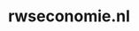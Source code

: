 ---
layout: post
title: "rwseconomie.nl"
internal_url: "/dutchgov/rwseconomie.nl.html"
subdomains_count: 4
all_subdomains_count: 11
urls_count: 4
ssl_rank: 0
http_rank: 70
url_link: /data/rwseconomie.nl/urls.txt
all_subdomains_link: /data/rwseconomie.nl/all_subdomains.txt
subdomains_link: /data/rwseconomie.nl/subdomains.txt
categories: dutchgov
---